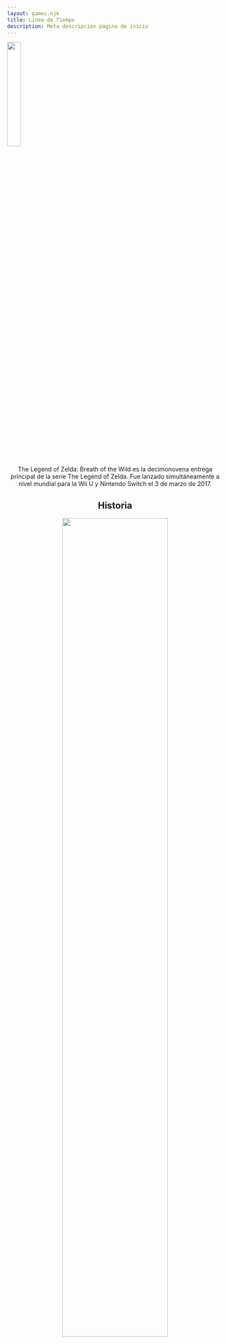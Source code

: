 ```yaml
---
layout: games.njk
title: Linea de Tiempo 
description: Meta descripción página de inicio
---
```

</p>
<img width="25%" src="/img/BOTW.webp">
</p>

<center>
  <section class="row container-lg">
    <article class="col-12">
      </p>
      <p class="text-center">The Legend of Zelda: Breath of the Wild es la decimonovena entrega principal de la serie The Legend of Zelda. Fue lanzado simultáneamente a nivel mundial para la Wii U y Nintendo Switch el 3 de marzo de 2017.</p>
    </article>
    <article class="col-12">
      <h2>Historia</h2>
    </article>
    <article class="col-12 col-md-6">
      </p>
      <center><img width="70%" src="/img/Horse.png" alt=""></center>
      </p>
    </article>
    <article class="col-12 col-md-6">
      <p class="text-center">Link despierta de un profundo sueño y una voz misteriosa lo guía para descubrir el destino del arruinado Reino de Hyrule. Link sale del Santuario de la Resurrección y observa Hyrule desde lo alto del Gran Plateau. Luego, se encuentra con un Anciano junto a una fogata. El Anciano le promete a Link su Paravela, que es la única forma de bajar del plateau, pero primero le pide que consiga Orbes Espirituales de santuarios cercanos: el Santuario de Oman Au, el Santuario de Ja Baij, el Santuario de Owa Daim y el Santuario de Keh Namut. Después de obtener los orbes espirituales, el Anciano aparece y luego desaparece misteriosamente. En el intermedio, le dice a Link que se reúna con él en el Templo del Tiempo. El Anciano se revela como el espíritu del fallecido Rey de Hyrule, el Rey Rhoam. Link aprende del Rey Rhoam que, 100 años antes, un gran mal conocido como el Cataclismo Ganon surgió y devastó el reino y a su gente. Incapaz de ser derrotado, fue sellado dentro del Castillo de Hyrule, mientras las ruinas del reino eran consumidas por la naturaleza con el tiempo. Aunque atrapado, el Cataclismo Ganon ha crecido en poder y Link debe derrotarlo antes de que se libere y destruya el mundo. La voz misteriosa resulta ser Zelda, la hija del Rey Rhoam. </p>
    </article>
    <article class="col-12 col-md-6">
      <p class="text-end">Después de escapar del plateau, Link es dirigido a encontrarse con la sabia anciana Sheikah Impa, quien le enseña sobre los Guardianes y las Bestias Divinas: hace 10,000 años, estas máquinas fueron creadas y utilizadas con éxito por otro Héroe y otra Princesa para derrotar al Cataclismo Ganon. Pero con el tiempo, el conocimiento sobre la tecnología antigua se perdió hasta que excavaciones en el Reino de Hyrule las trajeron a la luz nuevamente, coincidiendo con el retorno esperado del Cataclismo Ganon hace cien años. Los Guardianes fueron reactivados y se eligieron cuatro Campeones para controlar las Bestias Divinas: la princesa Zora Mipha, el guerrero Goron Daruk, la jefa Gerudo Urbosa y el arquero Rito Revali. Mientras tanto, la Princesa Zelda intentaba sin éxito acceder a sus propios poderes profetizados, acompañada en sus misiones por su caballero, el Campeón Hyliano Link. Cuando el Cataclismo Ganon atacó, devastó el Reino de Hyrule al tomar el control de las máquinas antiguas y usarlas contra los hyrulianos. Como último recurso, la Princesa Zelda logró colocar al gravemente herido Link en el Santuario de la Resurrección y usar sus poderes de sellado para atraparse con el Cataclismo Ganon en el Castillo de Hyrule. Cuando Link emprende su misión para derrotar al Cataclismo Ganon, se le pide investigar el destino de las Bestias Divinas y sus antiguos Campeones. Su objetivo final es llegar al Cataclismo Ganon y liberar a la atrapada Princesa Zelda antes de que el mundo entero sea destruido. Pero con todo el Reino de Hyrule ante él para explorar, depende de Link decidir cómo cumplir su papel profetizado como el Campeón Hyliano y salvar el Reino de Hyrule.</p>
    </article>
    <article class="col-12 col-md-6">
      </p>
      <center><img width="85%" src="/img/Link_BO.png" alt=""></center>
    </article>
    <article class="col-12">
      </p>
      <h2>Linea de Tiempo</h2>
    </article>
    <article class="col-12">
      <p class="text-center">La trama de Breath of the Wild hace referencia directa a eventos ocurridos 10,000 años y 100 años antes del contexto del juego. Antes de su lanzamiento, Eiji Aonuma reveló que Breath of the Wild se sitúa después de Ocarina of Time. En una entrevista posterior al lanzamiento, Aonuma mencionó que los detalles de la historia de Hyrule pueden haber cambiado respecto a juegos anteriores, de manera similar a cómo los libros de historia del mundo real suelen revisarse. En una entrevista con el director del juego, Hidemaro Fujibayashi, afirmó que Breath of the Wild se desarrolla en la era más reciente, mucho tiempo después de los juegos anteriores. En una entrevista con Jeuxvideo, Eiji Aonuma aclaró que aunque Breath of the Wild se ubica en algún lugar de la línea de tiempo, su posición exacta no se ha decidido, ya que definirlo definitivamente durante el desarrollo podría limitar su capacidad para desarrollar la historia. En una entrevista con la revista Famitsu sobre The Legend of Zelda: Twilight Princess HD, Aonuma señaló que Twilight Princess HD fue el punto de origen para Breath of the Wild y que al jugar Breath of the Wild, los jugadores podrían darse cuenta de elementos de Twilight Princess HD. Breath of the Wild contiene muchas referencias y conexiones a juegos anteriores de la serie. Estas incluyen la presencia de los Rito, que evolucionaron de los Zora en la línea temporal de Adult, y la historia de los Zora, que cuenta la historia de la Sabia Ruto, quien ayudó al héroe en su lucha contra Ganon. El "Subdued Ceremony" (Ceremonia Moderada) en la Memoria Recuperada muestra un discurso de Zelda que contiene referencias a Skyward Sword, Ocarina of Time y Twilight Princess, así como a A Link to the Past y The Wind Waker en japonés y alemán. Muchos lugares también están nombrados en honor a personajes y lugares emblemáticos, como los Terrenos del Árbitro, el Templo del Tiempo y el Lago Darunia. La sección de historia de The Legend of Zelda: Breath of the Wild – Creating a Champion incluye una "Edad de Mitos", que se refiere a cuando Ganondorf se convierte en la Bestia Oscura Ganon y su derrota y sellado por el héroe y la princesa, eventualmente dando lugar al Cataclismo. Sin embargo, se señala que, debido al largo tiempo transcurrido y a que los registros históricos fueron destruidos durante el Gran Cataclismo, es imposible discernir qué leyendas son hechos históricos y cuáles son meros cuentos de hadas. Tears of the Kingdom revelaría posteriormente que al menos parte de esta historia era incorrecta, ya que el Ganondorf que se convirtió en el Cataclismo fue sellado por Rauru, no por Link y Zelda. </p>
    </article>
  </section>
</center>
